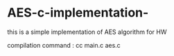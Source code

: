 # AES-c-implementation-
this is a simple implementation of AES algorithm for HW

compilation command : cc main.c aes.c
